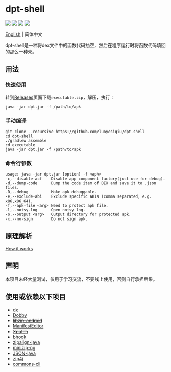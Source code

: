 # dpt-shell

[![](https://img.shields.io/github/license/luoyesiqiu/dpt-shell)](https://github.com/luoyesiqiu/dpt-shell/blob/main/LICENSE) [![](https://img.shields.io/github/downloads/luoyesiqiu/dpt-shell/total?color=blue)](https://github.com/luoyesiqiu/dpt-shell/releases/latest) [![](https://img.shields.io/github/issues-raw/luoyesiqiu/dpt-shell?color=red)](https://github.com/luoyesiqiu/dpt-shell/issues) ![](https://img.shields.io/badge/Android-5.0%2B-brightgreen)

[English](./README.md) | 简体中文 

dpt-shell是一种将dex文件中的函数代码抽空，然后在程序运行时将函数代码填回的那么一种壳。

## 用法

### 快速使用

转到[Releases](https://github.com/luoyesiqiu/dpt-shell/releases/latest)页面下载`executable.zip`，解压，执行：

```shell
java -jar dpt.jar -f /path/to/apk
```

### 手动编译

```shell
git clone --recursive https://github.com/luoyesiqiu/dpt-shell
cd dpt-shell
./gradlew assemble
cd executable
java -jar dpt.jar -f /path/to/apk
```

### 命令行参数

```text
usage: java -jar dpt.jar [option] -f <apk>
-c,--disable-acf    Disable app component factory(just use for debug).
-d,--dump-code      Dump the code item of DEX and save it to .json files.
-D,--debug          Make apk debuggable.
-e,--exclude-abi    Exclude specific ABIs (comma separated, e.g. x86,x86_64).
-f,--apk-file <arg> Need to protect apk file.
-l,--noisy-log      Open noisy log.
-o,--output <arg>   Output directory for protected apk.
-x,--no-sign        Do not sign apk.
```

## 原理解析

[How it works](doc/HowItWorks.zh-CN.md)

## 声明

本项目未经大量测试，仅用于学习交流，不要线上使用，否则自行承担后果。

## 使用或依赖以下项目

- [dx](https://android.googlesource.com/platform/dalvik/+/refs/heads/master/dx/)
- [Dobby](https://github.com/jmpews/Dobby)
- ~~[libzip-android](https://github.com/julienr/libzip-android)~~
- [ManifestEditor](https://github.com/WindySha/ManifestEditor)
- ~~[Xpatch](https://github.com/WindySha/Xpatch)~~
- [bhook](https://github.com/bytedance/bhook)
- [zipalign-java](https://github.com/Iyxan23/zipalign-java)
- [minizip-ng](https://github.com/zlib-ng/minizip-ng)
- [JSON-java](https://github.com/stleary/JSON-java)
- [zip4j](https://github.com/srikanth-lingala/zip4j)
- [commons-cli](https://github.com/apache/commons-cli)
